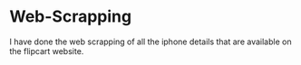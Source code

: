 # Web-Scrapping
I have done the web scrapping of all the iphone details that are available on the flipcart website.
